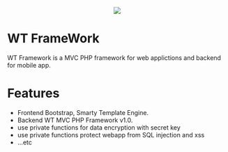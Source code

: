 <p align="center"><img src="https://wondtech.com/imgs/logo.png"></p>

# WT FrameWork
WT Framework is a MVC PHP framework for web applictions and backend for mobile app.

# Features
<ul>
  <li>Frontend Bootstrap, Smarty Template Engine.</li>
  <li>Backend WT MVC PHP Framework v1.0.</li>
  <li>use private functions for data encryption with secret key</li>
  <li>use private functions protect webapp from SQL injection and xss</li>
  <li>...etc</li>

